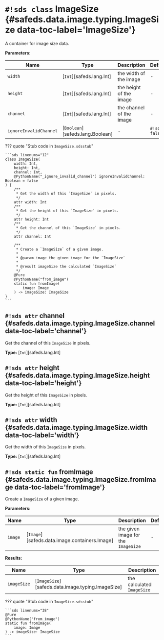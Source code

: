 # `#!sds class` ImageSize {#safeds.data.image.typing.ImageSize data-toc-label='ImageSize'}

A container for image size data.

**Parameters:**

| Name | Type | Description | Default |
|------|------|-------------|---------|
| `width` | [`Int`][safeds.lang.Int] | the width of the image | - |
| `height` | [`Int`][safeds.lang.Int] | the height of the image | - |
| `channel` | [`Int`][safeds.lang.Int] | the channel of the image | - |
| `ignoreInvalidChannel` | [`Boolean`][safeds.lang.Boolean] | - | `#!sds false` |

??? quote "Stub code in `ImageSize.sdsstub`"

    ```sds linenums="12"
    class ImageSize(
        width: Int,
        height: Int,
        channel: Int,
        @PythonName("_ignore_invalid_channel") ignoreInvalidChannel: Boolean = false
    ) {
        /**
         * Get the width of this `ImageSize` in pixels.
         */
        attr width: Int
        /**
         * Get the height of this `ImageSize` in pixels.
         */
        attr height: Int
        /**
         * Get the channel of this `ImageSize` in pixels.
         */
        attr channel: Int

        /**
         * Create a `ImageSize` of a given image.
         *
         * @param image the given image for the `ImageSize`
         *
         * @result imageSize the calculated `ImageSize`
         */
        @Pure
        @PythonName("from_image")
        static fun fromImage(
            image: Image
        ) -> imageSize: ImageSize
    }
    ```

## `#!sds attr` channel {#safeds.data.image.typing.ImageSize.channel data-toc-label='channel'}

Get the channel of this `ImageSize` in pixels.

**Type:** [`Int`][safeds.lang.Int]

## `#!sds attr` height {#safeds.data.image.typing.ImageSize.height data-toc-label='height'}

Get the height of this `ImageSize` in pixels.

**Type:** [`Int`][safeds.lang.Int]

## `#!sds attr` width {#safeds.data.image.typing.ImageSize.width data-toc-label='width'}

Get the width of this `ImageSize` in pixels.

**Type:** [`Int`][safeds.lang.Int]

## `#!sds static fun` fromImage {#safeds.data.image.typing.ImageSize.fromImage data-toc-label='fromImage'}

Create a `ImageSize` of a given image.

**Parameters:**

| Name | Type | Description | Default |
|------|------|-------------|---------|
| `image` | [`Image`][safeds.data.image.containers.Image] | the given image for the `ImageSize` | - |

**Results:**

| Name | Type | Description |
|------|------|-------------|
| `imageSize` | [`ImageSize`][safeds.data.image.typing.ImageSize] | the calculated `ImageSize` |

??? quote "Stub code in `ImageSize.sdsstub`"

    ```sds linenums="38"
    @Pure
    @PythonName("from_image")
    static fun fromImage(
        image: Image
    ) -> imageSize: ImageSize
    ```
